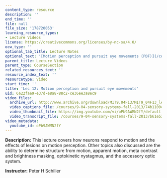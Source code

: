 ```yaml
---
content_type: resource
description: ''
end_time: ''
file: null
file_size: '178720053'
learning_resource_types:
- Lecture Videos
license: https://creativecommons.org/licenses/by-nc-sa/4.0/
ocw_type: ''
optional_tab_title: Lecture Notes
optional_text: '[Motion perception and pursuit eye movements (PDF)](/courses/9-04-sensory-systems-fall-2013/resources/mit9_04f13_vis12)'
parent_title: Lecture Videos
parent_type: CourseSection
related_resources_text: ''
resource_index_text: ''
resourcetype: Video
start_time: ''
title: 'Lec 12: Motion perception and pursuit eye movements'
uid: 6a22fae9-e37d-e8a8-88c2-ce36ee3a8ec9
video_files:
  archive_url: http://www.archive.org/download/MIT9.04F13/MIT9_04F13_lec12_300k.mp4
  video_captions_file: /courses/9-04-sensory-systems-fall-2013/74b1109c2a1a545394465feb9513c4a9_oPb9AWMN2fY.vtt
  video_thumbnail_file: https://img.youtube.com/vi/oPb9AWMN2fY/default.jpg
  video_transcript_file: /courses/9-04-sensory-systems-fall-2013/b61e5301f0503cad7dc1e67d94454bbf_oPb9AWMN2fY.pdf
video_metadata:
  youtube_id: oPb9AWMN2fY
---
```


**Description:** This lecture covers how neurons respond to motion and the effects of lesions on motion perception. Other topics also discussed are the ability to determine structure from motion, apparent motion, meta contrast and brightness masking, optokinetic nystagmus, and the accessory optic system.

**Instructor:** Peter H Schiller

